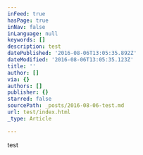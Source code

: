 ```yaml
---
inFeed: true
hasPage: true
inNav: false
inLanguage: null
keywords: []
description: test
datePublished: '2016-08-06T13:05:35.892Z'
dateModified: '2016-08-06T13:05:35.123Z'
title: ''
author: []
via: {}
authors: []
publisher: {}
starred: false
sourcePath: _posts/2016-08-06-test.md
url: test/index.html
_type: Article

---
```

test